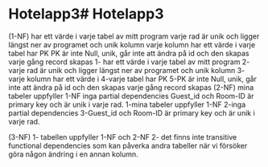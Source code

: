 # Hotelapp3# Hotelapp3
(1-NF)
har ett värde i varje tabel av mitt program
varje rad är unik och ligger längst ner av programet och unik kolumn
varje kolumn har ett värde i
varje tabel har PK
PK är inte Null, unik, går inte att ändra på id och den skapas varje gång record skapas
1- har ett värde i varje tabel av mitt program
2- varje rad är unik och ligger längst ner av programet och unik kolumn
3- varje kolumn har ett värde i
4-varje tabel har PK
5-PK är inte Null, unik, går inte att ändra på id och den skapas varje gång record skapas
(2-NF)
mina tabeler uppfyller 1-NF
inga partial dependencies
Guest_id och Room-ID är primary key och är unik i varje rad.
1-mina tabeler uppfyller 1-NF
2-inga partial dependencies
3-Guest_id och Room-ID är primary key och är unik i varje rad.

(3-NF)
1- tabellen uppfyller 1-NF och 2-NF
2- det finns inte transitive functional dependencies som kan påverka andra tabeller när vi försöker göra någon ändring i en annan kolumn.

